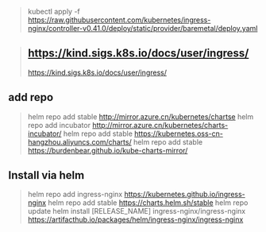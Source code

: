 > kubectl apply -f https://raw.githubusercontent.com/kubernetes/ingress-nginx/controller-v0.41.0/deploy/static/provider/baremetal/deploy.yaml


> ## https://kind.sigs.k8s.io/docs/user/ingress/
> https://kind.sigs.k8s.io/docs/user/ingress/


## add repo

> helm repo add stable http://mirror.azure.cn/kubernetes/chartse 
> helm repo add incubator http://mirror.azure.cn/kubernetes/charts-incubator/
> helm repo add stable  https://kubernetes.oss-cn-hangzhou.aliyuncs.com/charts/
> helm repo add stable https://burdenbear.github.io/kube-charts-mirror/

## Install via helm
> helm repo add ingress-nginx https://kubernetes.github.io/ingress-nginx
> helm repo add stable https://charts.helm.sh/stable
> helm repo update
> helm install [RELEASE_NAME] ingress-nginx/ingress-nginx
> https://artifacthub.io/packages/helm/ingress-nginx/ingress-nginx
